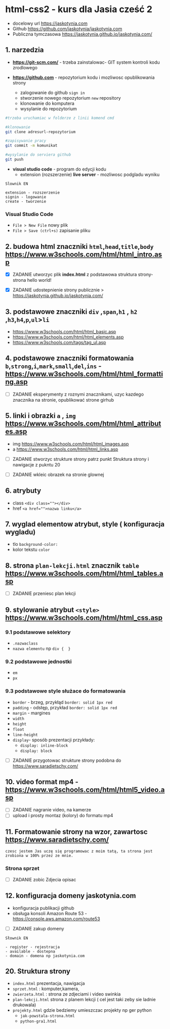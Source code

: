 # html-css2 - kurs dla Jasia cześć 2

- docelowy url  https://jaskotynia.com
- Github https://github.com/jaskotynia/jaskotynia.com
- Publiczna tymczasowa https://jaskotynia.github.io/jaskotynia.com/

## 1. narzedzia  

- **https://git-scm.com/** - trzeba zainstalowac- GIT system kontroli kodu zrodlowego

- **https://github.com** - repozytorium kodu i mozliwosc opublikowania strony

  - zalogowanie do github `sign in`
  - stworzenie nowego repozytorium `new` repository
  - klonowanie do komputera 
  - wysylanie do repozytorium
  
```bash
#trzeba uruchamiac w folderze z linii komend cmd 

#klonowanie
git clone adresurl-repozytorium

#zapisywanie pracy 
git commit -m komunikat

#wysylanie do serviera github
git push
```

- **visual studio code**  - program do edycji kodu
  - extension (rozszerzenie) **live server** - mozliwosc podgladu wyniku 


```  
Slownik EN

extension - rozszerzenie
signin - logowanie
create - tworzenie
```

### Visual Studio Code

- `File > New File`   nowy plik
- `File > Save (ctrl+s)` zapisanie pliku

## 2. budowa html  znaczniki `html`,`head`,`title`,`body`  https://www.w3schools.com/html/html_intro.asp

- [x] ZADANIE utworzyc plik **index.html**  z podstawowa struktura strony- strona hello world!
- [x] ZADANIE udostepnienie strony publicznie > https://jaskotynia.github.io/jaskotynia.com/


## 3. podstawowe znaczniki `div` ,`span`,`h1` , `h2` ,`h3`,`h4`,`p`,`ul`>`li`

- https://www.w3schools.com/html/html_basic.asp 
- https://www.w3schools.com/html/html_elements.asp
- https://www.w3schools.com/tags/tag_ul.asp

## 4. podstawowe znaczniki formatowania `b`,`strong`,`i`,`mark`,`small`,`del`,`ins` - https://www.w3schools.com/html/html_formatting.asp

- [ ] ZADANIE eksperymenty z roznymi znacznikami, uzyc kazdego znacznika na stronie, opublikować strone girhub


## 5. linki i obrazki  `a`  , `img` https://www.w3schools.com/html/html_attributes.asp 

- img https://www.w3schools.com/html/html_images.asp
- a https://www.w3schools.com/html/html_links.asp
- [ ] ZADANIE stworzyc strukture strony patrz punkt Struktura strony i nawigacje z pukntu 20
- [ ] ZADANIE wkleic obrazek na stronie glownej


## 6. atrybuty

- class  `<div class=""></div>`
- href `<a href="">nazwa linku</a>`

## 7. wyglad elementow atrybut, style ( konfiguracja wygladu)

 - tlo `background-color:`
 - kolor tekstu `color` 

## 8. strona `plan-lekcji.html` znacznik `table` https://www.w3schools.com/html/html_tables.asp

- [ ] ZADANIE przeniesc plan lekcji 


## 9. stylowanie atrybut `<style>` https://www.w3schools.com/html/html_css.asp

### 9.1 podstawowe selektory 
   - `.nazwaclass`  
   - `nazwa elementu` np `div {  }`  
### 9.2 podstawowe jednostki 
   - `em` 
   - `px` 
### 9.3 podstawowe style służace do formatowania
   - `border` - brzeg, przykłąd `border: solid 1px red`
   - `padding` -  odstęp, przykład `border: solid 1px red`
   - `margin` - margines
   - `width`
   - `height`
   - `float`
   - `line-height`
   - `display`- sposób prezentacji przykłady:
     - `display: inline-block`
     - `display: block`

- [ ] ZADANIE przygotowac strukture strony podobna do  https://www.saradietschy.com/

## 10. video format mp4 - https://www.w3schools.com/html/html5_video.asp

- [ ] ZADANIE nagranie video, na kamerze
- [ ] upload i prosty montaz (kolory) do formatu mp4

## 11. Formatowanie strony na wzor, zawartosc  https://www.saradietschy.com/


```
czesc jestem Jas uczę się programowac z moim tatą, ta strona jest zrobiona w 100% przez ze mnie.
```

### Strona sprzet

- [ ] ZADANIE zobic Zdjecia opisac

## 12. konfiguracja domeny jaskotynia.com

- konfiguracja publikacji github
- obsługa konsoli Amazon Route 53 - https://console.aws.amazon.com/route53
- [ ] ZADANIE zakup domeny

```
Słownik EN

- register - rejestracja
- available - dostepna
- domain - domena np jaskotynia.com
```


## 20. Struktura strony

- `index.html` prezentacja, nawigacja 
- `sprzet.html` : komputer,kamera, 
- `zwierzeta.html` : strona ze zdjeciami i video swinkia
- `plan-lekcji.html` strona z planem lekcji ( cel jest taki zeby sie ladnie drukowala)
- `projekty.html`  gdzie bedziemy umieszczac projekty np ger python
  - `jak-powstala-strona.html`
  - `python-gra1.html`

